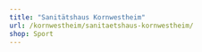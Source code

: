 ```yaml
---
title: "Sanitätshaus Kornwestheim"
url: /kornwestheim/sanitaetshaus-kornwestheim/
shop: Sport
---
```

